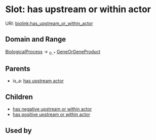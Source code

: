 
# Slot: has upstream or within actor




URI: [biolink:has_upstream_or_within_actor](https://w3id.org/biolink/vocab/has_upstream_or_within_actor)


## Domain and Range

[BiologicalProcess](BiologicalProcess.md) &#8594;  <sub>0..\*</sub> [GeneOrGeneProduct](GeneOrGeneProduct.md)

## Parents

 *  is_a: [has upstream actor](has_upstream_actor.md)

## Children

 *  [has negative upstream or within actor](has_negative_upstream_or_within_actor.md)
 *  [has positive upstream or within actor](has_positive_upstream_or_within_actor.md)

## Used by

